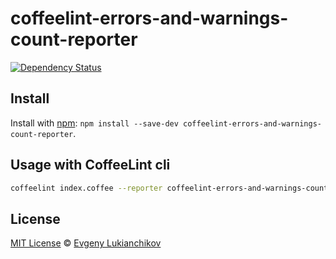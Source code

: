 coffeelint-errors-and-warnings-count-reporter
================================

[![Dependency Status][depstat-image]][depstat-url]



## Install

Install with [npm](https://npmjs.org/package/coffeelint-errors-and-warnings-count-reporter): `npm install --save-dev coffeelint-errors-and-warnings-count-reporter`.



## Usage with CoffeeLint cli

```bash
coffeelint index.coffee --reporter coffeelint-errors-and-warnings-count-reporter
```



## License

[MIT License](http://en.wikipedia.org/wiki/MIT_License) © [Evgeny Lukianchikov](https://github.com/eluck) 



[depstat-url]: https://david-dm.org/eluck/coffeelint-errors-and-warnings-count-reporter
[depstat-image]: https://david-dm.org/janraasch/coffeelint-errors-and-warnings-count-reporter.svg
